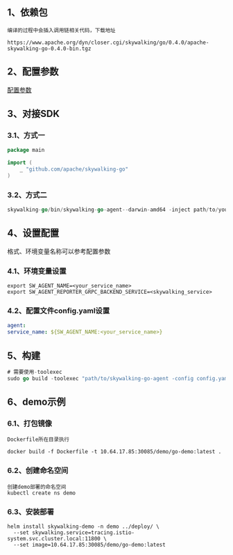 ## 1、依赖包

```
编译的过程中会插入调用链相关代码，下载地址

https://www.apache.org/dyn/closer.cgi/skywalking/go/0.4.0/apache-skywalking-go-0.4.0-bin.tgz
```

## 2、配置参数

[配置参数](https://github.com/apache/skywalking-go/blob/72414bcb8cda68ad1a40d9ac0b3d6487cea4f7c6/tools/go-agent/config/agent.default.yaml)

## 3、对接SDK
### 3.1、方式一

````go
package main

import (
	_ "github.com/apache/skywalking-go"
)
````
### 3.2、方式二
```go
skywalking-go/bin/skywalking-go-agent--darwin-amd64 -inject path/to/your-project
```

## 4、设置配置

格式、环境变量名称可以参考配置参数
### 4.1、环境变量设置
```shell
export SW_AGENT_NAME=<your_service_name>
export SW_AGENT_REPORTER_GRPC_BACKEND_SERVICE=<skywalking_service>
```

### 4.2、配置文件config.yaml设置
  ```yaml
agent:
  service_name: ${SW_AGENT_NAME:<your_service_name>}
```

## 5、构建
```go
# 需要使用-toolexec
sudo go build -toolexec "path/to/skywalking-go-agent -config config.yaml"
```

## 6、demo示例
### 6.1、打包镜像
```
Dockerfile所在目录执行

docker build -f Dockerfile -t 10.64.17.85:30085/demo/go-demo:latest .
```
### 6.2、创建命名空间
```
创建demo部署的命名空间
kubectl create ns demo
```
### 6.3、安装部署
```
helm install skywalking-demo -n demo ../deploy/ \
  --set skywalking.service=tracing.istio-system.svc.cluster.local:11800 \
  --set image=10.64.17.85:30085/demo/go-demo:latest
```
